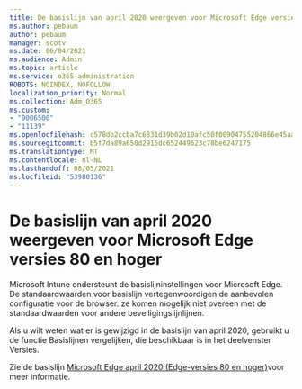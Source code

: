 ```yaml
---
title: De basislijn van april 2020 weergeven voor Microsoft Edge versies 80 en hoger
ms.author: pebaum
author: pebaum
manager: scotv
ms.date: 06/04/2021
ms.audience: Admin
ms.topic: article
ms.service: o365-administration
ROBOTS: NOINDEX, NOFOLLOW
localization_priority: Normal
ms.collection: Adm_O365
ms.custom:
- "9006500"
- "11139"
ms.openlocfilehash: c578db2ccba7c6831d39b02d10afc50f00904755204866e45aa4eb2ec313a8e3
ms.sourcegitcommit: b5f7da89a650d2915dc652449623c78be6247175
ms.translationtype: MT
ms.contentlocale: nl-NL
ms.lasthandoff: 08/05/2021
ms.locfileid: "53980136"
---
```

# <a name="view-the-april-2020-baseline-for-microsoft-edge-versions-80-and-later"></a>De basislijn van april 2020 weergeven voor Microsoft Edge versies 80 en hoger

Microsoft Intune ondersteunt de basislijninstellingen voor Microsoft Edge. De standaardwaarden voor basislijn vertegenwoordigen de aanbevolen configuratie voor de browser. ze komen mogelijk niet overeen met de standaardwaarden voor andere beveiligingslijnlijnen.

Als u wilt weten wat er is gewijzigd in de basislijn van april 2020, gebruikt u de functie Basislijnen vergelijken, die beschikbaar is in het deelvenster Versies.

Zie de basislijn [Microsoft Edge april 2020 (Edge-versies 80 en hoger)](/mem/intune/protect/security-baseline-settings-edge?pivots=edge-april-2020)voor meer informatie.